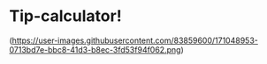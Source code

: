# Tip-calculator!
(https://user-images.githubusercontent.com/83859600/171048953-0713bd7e-bbc8-41d3-b8ec-3fd53f94f062.png)
